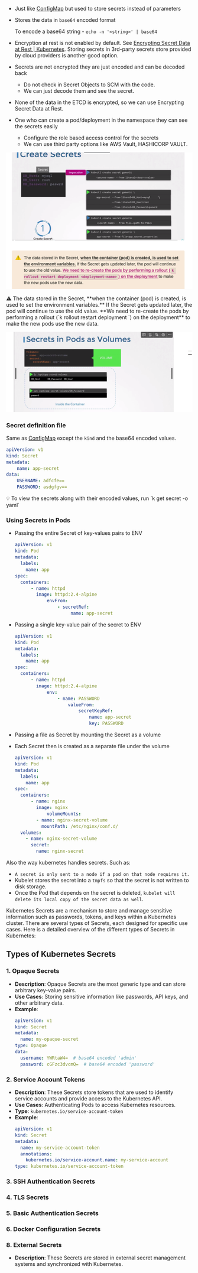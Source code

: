 - Just like [ConfigMap](https://www.notion.so/ConfigMap-9f55290c5ef141298140a28d80222c19?pvs=21) but used to store secrets instead of parameters
- Stores the data in `base64` encoded format
    
    To encode a base64 string - `echo -n '<string>' | base64`
    
- Encryption at rest is not enabled by default. See [Encrypting Secret Data at Rest | Kubernetes](https://kubernetes.io/docs/tasks/administer-cluster/encrypt-data/). Storing secrets in 3rd-party secrets store provided by cloud providers is another good option.
- Secrets are not encrypted they are just encoded and can be decoded back
    - Do not check in Secret Objects to SCM with the code.
    - We can just decode them and see the secret.
- None of the data in the ETCD is encrypted, so we can use Encrypting Secret Data at Rest.
- One who can create a pod/deployment in the namespace they can see the secrets easily
    - Configure the role based access control for the secrets
    - We can use third party options like AWS Vault, HASHICORP VAULT.

![alt text](image-1.png)

<aside>
⚠️ The data stored in the Secret, **when the container (pod) is created, is used to set the environment variables.** If the Secret gets updated later, the pod will continue to use the old value. **We need to re-create the pods by performing a rollout (`k rollout restart deployment <deployment-name>`) on the deployment** to make the new pods use the new data.

</aside>

![alt text](image-2.png)

### Secret definition file

Same as [ConfigMap](https://www.notion.so/ConfigMap-9f55290c5ef141298140a28d80222c19?pvs=21) except the `kind` and the base64 encoded values.

```yaml
apiVersion: v1
kind: Secret
metadata:
	name: app-secret
data:
	USERNAME: adfcfe==
	PASSWORD: asdgfgv==
```

<aside>
💡 To view the secrets along with their encoded values, run
`k get secret <secret-name> -o yaml`

</aside>

### Using Secrets in Pods

- Passing the entire Secret of key-values pairs to ENV
    
    ```yaml
    apiVersion: v1
    kind: Pod
    metadata:
      labels:
        name: app
    spec:
      containers:
    	  - name: httpd
    	    image: httpd:2.4-alpine
    			envFrom:
    				- secretRef:
    					 name: app-secret
    ```
    
- Passing a single key-value pair of the secret to ENV
    
    ```yaml
    apiVersion: v1
    kind: Pod
    metadata:
      labels:
        name: app
    spec:
      containers:
    	  - name: httpd
    	    image: httpd:2.4-alpine
    			env:
    				- name: PASSWORD
    					valueFrom:
    						secretKeyRef:
    							name: app-secret
    							key: PASSWORD
    ```
    
- Passing a file as Secret by mounting the Secret as a volume
- Each Secret then is created as a separate file under the volume
    
    ```yaml
    apiVersion: v1
    kind: Pod
    metadata:
      labels:
        name: app
    spec:
      containers:
    	  - name: nginx
    	    image: nginx
    			volumeMounts:
            - name: nginx-secret-volume
              mountPath: /etc/nginx/conf.d/
      volumes:
        - name: nginx-secret-volume
          secret:
            name: nginx-secret
    ```
    


Also the way kubernetes handles secrets. Such as:

- `A secret is only sent to a node if a pod on that node requires it.`
- Kubelet stores the secret into a `tmpfs` so that the secret is not written to disk storage.
- Once the Pod that depends on the secret is deleted, `kubelet will delete its local copy of the secret data as well`.

Kubernetes Secrets are a mechanism to store and manage sensitive information such as passwords, tokens, and keys within a Kubernetes cluster. There are several types of Secrets, each designed for specific use cases. Here is a detailed overview of the different types of Secrets in Kubernetes:

## **Types of Kubernetes Secrets**

### **1. Opaque Secrets**
- **Description**: Opaque Secrets are the most generic type and can store arbitrary key-value pairs.
- **Use Cases**: Storing sensitive information like passwords, API keys, and other arbitrary data.
- **Example**:
  ```yaml
  apiVersion: v1
  kind: Secret
  metadata:
    name: my-opaque-secret
  type: Opaque
  data:
    username: YWRtaW4=  # base64 encoded 'admin'
    password: cGFzc3dvcmQ=  # base64 encoded 'password'
  ```

### **2. Service Account Tokens**
- **Description**: These Secrets store tokens that are used to identify service accounts and provide access to the Kubernetes API.
- **Use Cases**: Authenticating Pods to access Kubernetes resources.
- **Type**: `kubernetes.io/service-account-token`
- **Example**:
  ```yaml
  apiVersion: v1
  kind: Secret
  metadata:
    name: my-service-account-token
    annotations:
      kubernetes.io/service-account.name: my-service-account
  type: kubernetes.io/service-account-token
  ```

### **3. SSH Authentication Secrets**
### **4. TLS Secrets**

### **5. Basic Authentication Secrets**
### **6. Docker Configuration Secrets**

### **8. External Secrets**
- **Description**: These Secrets are stored in external secret management systems and synchronized with Kubernetes.

